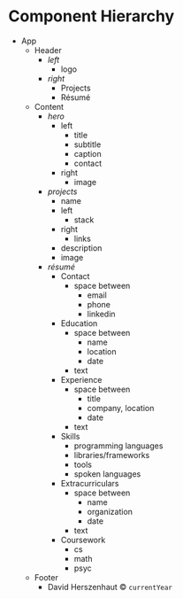 # Component Hierarchy

- App
  - Header
    - _left_
      - logo
    - _right_
      - Projects
      - R&eacute;sum&eacute;
  - Content
    - _hero_
      - left
        - title
        - subtitle
        - caption
        - contact
      - right
        - image
    - _projects_
      - name
      - left
        - stack
      - right
        - links
      - description
      - image
    - _r&eacute;sum&eacute;_
      - Contact
        - space between
          - email
          - phone
          - linkedin
      - Education
        - space between
          - name
          - location
          - date
        - text
      - Experience
        - space between
          - title
          - company, location
          - date
        - text
      - Skills
        - programming languages
        - libraries/frameworks
        - tools
        - spoken languages
      - Extracurriculars
        - space between
          - name
          - organization
          - date
        - text
      - Coursework
        - cs
        - math
        - psyc
  - Footer
    - David Herszenhaut &copy; `currentYear`

